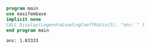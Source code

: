 ```fortran
program main
use easifembase
implicit none
CALL Display(LegendreLeadingCoeffRatio(5), "ans: " )
end program main
```

```txt title="results"
ans: 1.83333
```
